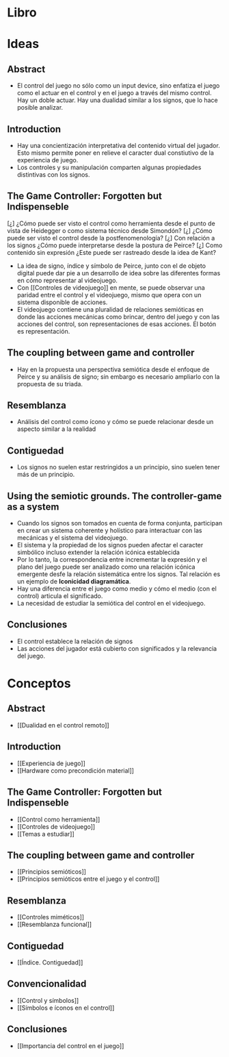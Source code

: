 

# Libro

# Ideas
## Abstract
+ El control del juego no sólo como un input device, sino enfatiza el juego como el actuar en el control y en el juego a través del mismo control. Hay un doble actuar. 
Hay una dualidad similar a los signos, que lo hace posible analizar.

## Introduction
+ Hay una concientización interpretativa del contenido virtual del jugador. Esto mismo permite poner en relieve el caracter dual constiutivo de la experiencia de juego.
+ Los controles y su manipulación comparten algunas propiedades distintivas con los signos.

## The Game Controller: Forgotten but Indispenseble
[¿]	¿Cómo puede ser visto el control como herramienta desde el punto de vista de Heidegger o como sistema técnico desde Simondón?
[¿] ¿Cómo puede ser visto el control desde la postfenomenología?
[¿] Con relación a los signos ¿Cómo puede interpretarse desde la postura de Peirce?
[¿] Como contenido sin expresión ¿Este puede ser rastreado desde la idea de Kant?

+ La idea de signo, índice y símbolo de Peirce, junto con el de objeto digital puede dar pie a un desarrollo de idea sobre las diferentes formas en cómo representar al videojuego.
+ Con [[Controles de videojuego]] en mente, se puede observar una paridad entre el control y el videojuego, mismo que opera con un sistema disponible de acciones.
+ El videojuego contiene una pluralidad de relaciones semióticas en donde las acciones mecánicas como brincar, dentro del juego y con las acciones del control, son representaciones de esas acciones. El botón es representación.

## The coupling between game and controller
+ Hay en la propuesta una perspectiva semiótica desde el enfoque de Peirce y su análisis de signo; sin embargo es necesario ampliarlo con la propuesta de su triada. 

## Resemblanza
+ Análisis del control como ícono y cómo se puede relacionar desde un aspecto similar a la realidad

## Contiguedad
+ Los signos no suelen estar restringidos a un principio, sino suelen tener más de un principio.

## Using the semiotic grounds. The controller-game as a system
+ Cuando los signos son tomados en cuenta de forma conjunta, participan en crear un sistema coherente y holístico para interactuar con las mecánicas y el sistema del videojuego.
+ El sistema y la propiedad de los signos pueden afectar el caracter simbólico  incluso extender la relación icónica establecida
+ Por lo tanto, la correspondencia entre incrementar la expresión y el plano del juego puede ser analizado como una relación icónica emergente desfe la relación sistemática entre los signos. Tal relación es un ejemplo de **Iconicidad diagramática**.
+ Hay una diferencia entre el juego como medio y cómo el medio (con el control) articula el significado.
+ La necesidad de estudiar la semiótica del control en el videojuego.

## Conclusiones
+ El control establece la relación de signos
+ Las acciones del jugador está cubierto con significados y la relevancia del juego.
 

# Conceptos
## Abstract
- [[Dualidad en el control remoto]]

## Introduction
- [[Experiencia de juego]]
- [[Hardware como precondición material]]

## The Game Controller: Forgotten but Indispenseble
- [[Control como herramienta]]
- [[Controles de videojuego]]
- [[Temas a estudiar]]

## The coupling between game and controller
- [[Principios semióticos]]
- [[Principios semióticos entre el juego y el control]]

## Resemblanza
- [[Controles miméticos]]
- [[Resemblanza funcional]]

## Contiguedad
- [[Índice. Contiguedad]]

## Convencionalidad
- [[Control y símbolos]]
- [[Símbolos e íconos en el control]]

## Conclusiones
- [[Importancia del control en el juego]]






